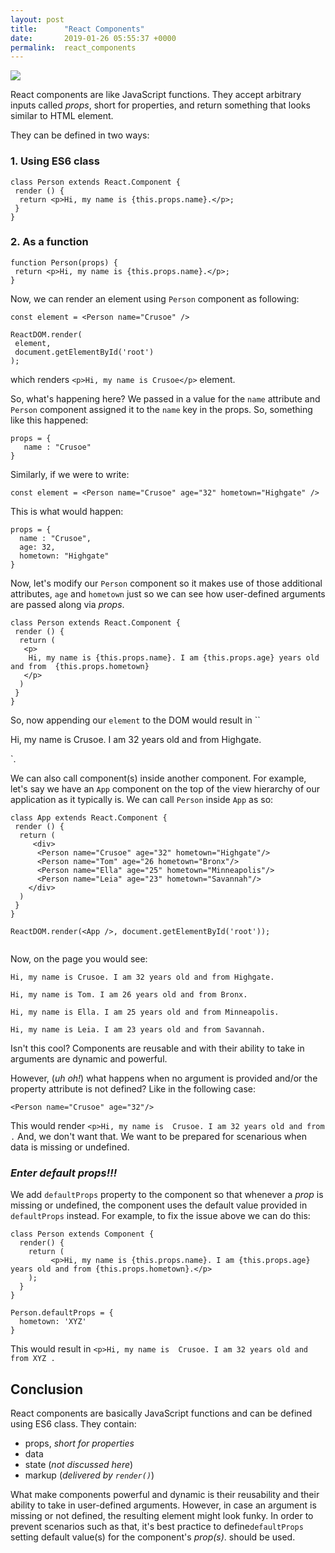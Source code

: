 ```yaml
---
layout: post
title:      "React Components"
date:       2019-01-26 05:55:37 +0000
permalink:  react_components
---
```


![](https://i.imgur.com/d5dUPiV.png?1)

React components are like JavaScript functions. They accept arbitrary inputs called *props*, short for properties, and return something that looks similar to HTML element.

They can be defined in two ways:

### 1. Using ES6 class
```
class Person extends React.Component {
 render () {
  return <p>Hi, my name is {this.props.name}.</p>;
 }
}
```
### 2. As a function
```
function Person(props) { 
 return <p>Hi, my name is {this.props.name}.</p>;
} 
```
		 
Now, we can render an element using `Person` component as following: 

```
const element = <Person name="Crusoe" />

ReactDOM.render(
 element,
 document.getElementById('root')
);
```
which renders `<p>Hi, my name is Crusoe</p>` element.

So, what's happening here? We passed in a value for the `name` attribute and `Person` component assigned it to the `name` key in the props. So, something like this happened:

```
props = {
   name : "Crusoe"
}
```

Similarly, if we were to write:

```
const element = <Person name="Crusoe" age="32" hometown="Highgate" />
```

This is what would happen:

```
props = {
  name : "Crusoe",
  age: 32,
  hometown: "Highgate"
}
```
Now, let's modify our `Person` component so it makes use of those additional attributes, `age` and `hometown` just so we can see how user-defined arguments are passed along via *props*.

```
class Person extends React.Component {
 render () {
  return (
   <p>
    Hi, my name is {this.props.name}. I am {this.props.age} years old and from  {this.props.hometown}
   </p>
  )
 }
}
```
So, now appending our `element` to the DOM would result in ``<p>Hi, my name is Crusoe. I am 32 years old and from Highgate.</p>`.

We can also call component(s) inside another component. For example, let's say we have an `App` component on the top of the view hierarchy of our application as it typically is. We can call  `Person` inside `App` as so:

```
class App extends React.Component {
 render () {
  return (
	 <div>
      <Person name="Crusoe" age="32" hometown="Highgate"/>
      <Person name="Tom" age="26 hometown="Bronx"/>
      <Person name="Ella" age="25" hometown="Minneapolis"/>
      <Person name="Leia" age="23" hometown="Savannah"/>
    </div>
  )
 }
}

ReactDOM.render(<App />, document.getElementById('root'));
	    
```
Now, on the page you would see:

```
Hi, my name is Crusoe. I am 32 years old and from Highgate.

Hi, my name is Tom. I am 26 years old and from Bronx.

Hi, my name is Ella. I am 25 years old and from Minneapolis.

Hi, my name is Leia. I am 23 years old and from Savannah.
```

Isn't this cool? Components are reusable and with their ability to take in arguments are dynamic and powerful. 

However, (*uh oh!*) what happens when no argument is provided and/or the property attribute is not defined? Like in the following case:

```
<Person name="Crusoe" age="32"/>
```

This would render `<p>Hi, my name is  Crusoe. I am 32 years old and from .` And, we don't want that. We want to be prepared for scenarious when data is missing or undefined.

### *Enter default props!!!*

We add `defaultProps` property to the component so that whenever a *prop* is missing or undefined, the component uses the default value provided in `defaultProps` instead. For example, to fix the issue above we can do this:

```
class Person extends Component {
  render() {
    return (
         <p>Hi, my name is {this.props.name}. I am {this.props.age} years old and from {this.props.hometown}.</p>
    );
  }
}

Person.defaultProps = {
  hometown: 'XYZ'
}

```

This would result in `<p>Hi, my name is  Crusoe. I am 32 years old and from XYZ .`

## Conclusion

React components are basically JavaScript functions and can be defined using ES6 class. They contain:
* props, *short for properties*
* data
* state (*not discussed here*)
* markup (*delivered by `render()`*)

What make components  powerful and dynamic is their reusability and their ability to take in user-defined arguments. However, in case an argument is missing or not defined, the resulting element might look funky. In order to prevent scenarios such as that, it's best practice to define`defaultProps` setting default value(s) for the component's *prop(s)*. should be used. 


